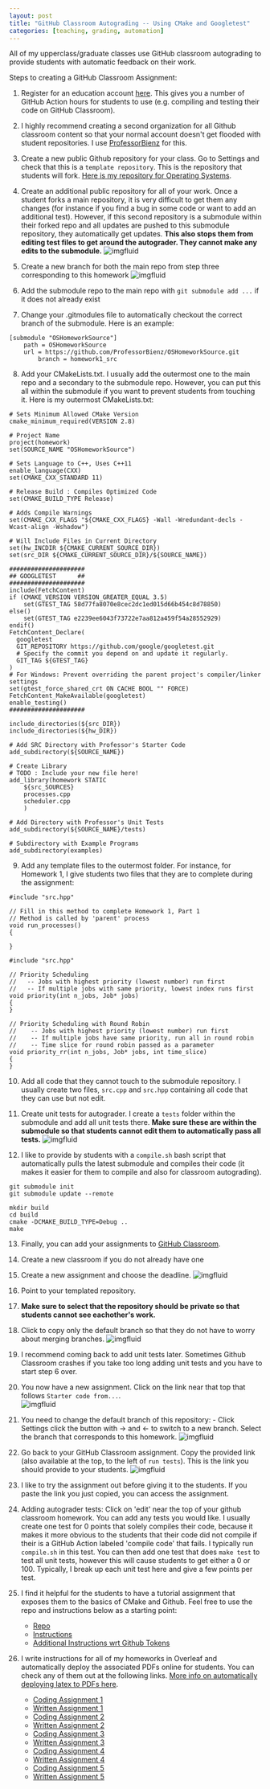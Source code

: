 ```yaml
---
layout: post
title: "GitHub Classroom Autograding -- Using CMake and Googletest"
categories: [teaching, grading, automation]
---
```


All of my upperclass/graduate classes use GitHub classroom autograding to provide students with automatic feedback on their work.  

Steps to creating a GitHub Classroom Assignment:
1. Register for an education account [here](https://github.com/education/teachers).  This gives you a number of GitHub Action hours for students to use (e.g. compiling and testing their code on GitHub Classroom).  
2. I highly recommend creating a second organization for all Github classroom content so that your normal account doesn't get flooded with student repositories.  I use [ProfessorBienz](https://github.com/ProfessorBienz) for this.
3. Create a new public Github repository for your class.  Go to Settings and check that this is a `template repository`.  This is the repository that students will fork.  [Here is my repository for Operating Systems](https://github.com/ProfessorBienz/OSHomework).
4. Create an additional public repository for all of your work.  Once a student forks a main repository, it is very difficult to get them any changes (for instance if you find a bug in some code or want to add an additional test).  However, if this second repository is a submodule within their forked repo and all updates are pushed to this submodule repository, they automatically get updates.  **This also stops them from editing test files to get around the autograder.  They cannot make any edits to the submodule.**
![imgfluid](https://raw.githubusercontent.com/bienz2/blog/main/assets/github_classroom/submodule.png)

5. Create a new branch for both the main repo from step three corresponding to this homework
![imgfluid](https://raw.githubusercontent.com/bienz2/blog/main/assets/github_classroom/homework_branches.png)

6. Add the submodule repo to the main repo with `git submodule add ...` if it does not already exist
7. Change your .gitmodules file to automatically checkout the correct branch of the submodule.  Here is an example:

```
[submodule "OSHomeworkSource"]
	path = OSHomeworkSource
	url = https://github.com/ProfessorBienz/OSHomeworkSource.git
        branch = homework1_src
```

8. Add your CMakeLists.txt.  I usually add the outermost one to the main repo and a secondary to the submodule repo.  However, you can put this all within the submodule if you want to prevent students from touching it.  Here is my outermost CMakeLists.txt:

```
# Sets Minimum Allowed CMake Version 
cmake_minimum_required(VERSION 2.8)

# Project Name 
project(homework)
set(SOURCE_NAME "OSHomeworkSource")

# Sets Language to C++, Uses C++11
enable_language(CXX)
set(CMAKE_CXX_STANDARD 11)

# Release Build : Compiles Optimized Code
set(CMAKE_BUILD_TYPE Release)

# Adds Compile Warnings
set(CMAKE_CXX_FLAGS "${CMAKE_CXX_FLAGS} -Wall -Wredundant-decls -Wcast-align -Wshadow")

# Will Include Files in Current Directory
set(hw_INCDIR ${CMAKE_CURRENT_SOURCE_DIR})
set(src_DIR ${CMAKE_CURRENT_SOURCE_DIR}/${SOURCE_NAME})

##################### 
## GOOGLETEST      ##
#####################
include(FetchContent)
if (CMAKE_VERSION VERSION_GREATER_EQUAL 3.5)
    set(GTEST_TAG 58d77fa8070e8cec2dc1ed015d66b454c8d78850)
else()
    set(GTEST_TAG e2239ee6043f73722e7aa812a459f54a28552929)
endif()
FetchContent_Declare(
  googletest
  GIT_REPOSITORY https://github.com/google/googletest.git
  # Specify the commit you depend on and update it regularly.
  GIT_TAG ${GTEST_TAG} 
)
# For Windows: Prevent overriding the parent project's compiler/linker settings
set(gtest_force_shared_crt ON CACHE BOOL "" FORCE)
FetchContent_MakeAvailable(googletest)
enable_testing()
#####################

include_directories(${src_DIR})
include_directories(${hw_DIR})

# Add SRC Directory with Professor's Starter Code
add_subdirectory(${SOURCE_NAME})

# Create Library
# TODO : Include your new file here!
add_library(homework STATIC
    ${src_SOURCES}
    processes.cpp
    scheduler.cpp
    )

# Add Directory with Professor's Unit Tests
add_subdirectory(${SOURCE_NAME}/tests)

# Subdirectory with Example Programs
add_subdirectory(examples)
```

9. Add any template files to the outermost folder.  For instance, for Homework 1, I give students two files that they are to complete during the assignment:

```
#include "src.hpp"

// Fill in this method to complete Homework 1, Part 1
// Method is called by 'parent' process
void run_processes()
{

}
```

```
#include "src.hpp"

// Priority Scheduling 
//   -- Jobs with highest priority (lowest number) run first
//   -- If multiple jobs with same priority, lowest index runs first
void priority(int n_jobs, Job* jobs)
{
}

// Priority Scheduling with Round Robin 
//    -- Jobs with highest priority (lowest number) run first
//    -- If multiple jobs have same priority, run all in round robin 
//    -- Time slice for round robin passed as a parameter
void priority_rr(int n_jobs, Job* jobs, int time_slice)
{
}
```

10. Add all code that they cannot touch to the submodule repository.  I usually create two files, `src.cpp` and `src.hpp` containing all code that they can use but not edit.
11. Create unit tests for autograder.  I create a `tests` folder within the submodule and add all unit tests there.  **Make sure these are within the submodule so that students cannot edit them to automatically pass all tests.**
    ![imgfluid](https://raw.githubusercontent.com/bienz2/blog/main/assets/github_classroom/source_code.png)

12. I like to provide by students with a `compile.sh` bash script that automatically pulls the latest submodule and compiles their code (it makes it easier for them to compile and also for classroom autograding).

```
git submodule init
git submodule update --remote

mkdir build
cd build
cmake -DCMAKE_BUILD_TYPE=Debug ..
make
```

13. Finally, you can add your assignments to [GitHub Classroom](https://classroom.github.com).
14. Create a new classroom if you do not already have one
15. Create a new assignment and choose the deadline. 
    ![imgfluid](https://raw.githubusercontent.com/bienz2/blog/main/assets/github_classroom/create_assignment.png)

16. Point to your templated repository.
17. **Make sure to select that the repository should be private so that students cannot see eachother's work.**
18. Click to copy only the default branch so that they do not have to worry about merging branches.
    ![imgfluid](https://raw.githubusercontent.com/bienz2/blog/main/assets/github_classroom/initial_settings.png)

19. I recommend coming back to add unit tests later.  Sometimes Github Classroom crashes if you take too long adding unit tests and you have to start step 6 over.
20. You now have a new assignment.  Click on the link near that top that follows `Starter code from...`.  
    ![imgfluid](https://raw.githubusercontent.com/bienz2/blog/main/assets/github_classroom/starter_code.png)

21. You need to change the default branch of this repository:
        - Click Settings click the button with -> and <- to switch to a new branch.  Select the branch that corresponds to this homework.
    ![imgfluid](https://raw.githubusercontent.com/bienz2/blog/main/assets/github_classroom/switch_branch.png)
22. Go back to your GitHub Classroom assignment.  Copy the provided link (also available at the top, to the left of `run tests`).  This is the link you should provide to your students.
    ![imgfluid](https://raw.githubusercontent.com/bienz2/blog/main/assets/github_classroom/assignment_link.png)

23. I like to try the assignment out before giving it to the students.  If you paste the link you just copied, you can access the assignment.

24. Adding autograder tests: Click on 'edit' near the top of your github classroom homework.  You can add any tests you would like.  I usually create one test for 0 points that solely compiles their code, because it makes it more obvious to the students that their code did not compile if their is a GitHub Action labeled 'compile code' that fails.  I typically run `compile.sh` in this test.  You can then add one test that does `make test` to test all unit tests, however this will cause students to get either a 0 or 100.  Typically, I break up each unit test here and give a few points per test.

25. I find it helpful for the students to have a tutorial assignment that exposes them to the basics of CMake and Github.  Feel free to use the repo and instructions below as a starting point:
	- [Repo](https://github.com/ProfessorBienz/GitHub-Classroom-Tutorial?tab=readme-ov-file)
 	- [Instructions](http://teaching.amandabienz.com/GitHub-Classroom-Tutorial/tutorial.pdf)
  	- [Additional Instructions wrt Github Tokens](http://teaching.amandabienz.com/GitHub-Classroom-Tutorial/token.pdf)

26. I write instructions for all of my homeworks in Overleaf and automatically deploy the associated PDFs online for students.  You can check any of them out at the following links.  [More info on automatically deploying latex to PDFs here](http://amandabienz.com/blog/website/automation/2025/05/05/publish-tex.html).
	- [Coding Assignment 1](http://teaching.amandabienz.com/CS481/code1.pdf)
 	- [Written Assignment 1](http://teaching.amandabienz.com/CS481/hw1.pdf) 
	- [Coding Assignment 2](http://teaching.amandabienz.com/CS481/code2.pdf)
 	- [Written Assignment 2](http://teaching.amandabienz.com/CS481/hw2.pdf) 
	- [Coding Assignment 3](http://teaching.amandabienz.com/CS481/code3.pdf)
 	- [Written Assignment 3](http://teaching.amandabienz.com/CS481/hw3.pdf)
	- [Coding Assignment 4](http://teaching.amandabienz.com/CS481/code4.pdf)
 	- [Written Assignment 4](http://teaching.amandabienz.com/CS481/hw4.pdf)
   	- [Coding Assignment 5](http://teaching.amandabienz.com/CS481/code5.pdf)
 	- [Written Assignment 5](http://teaching.amandabienz.com/CS481/hw5.pdf) 


